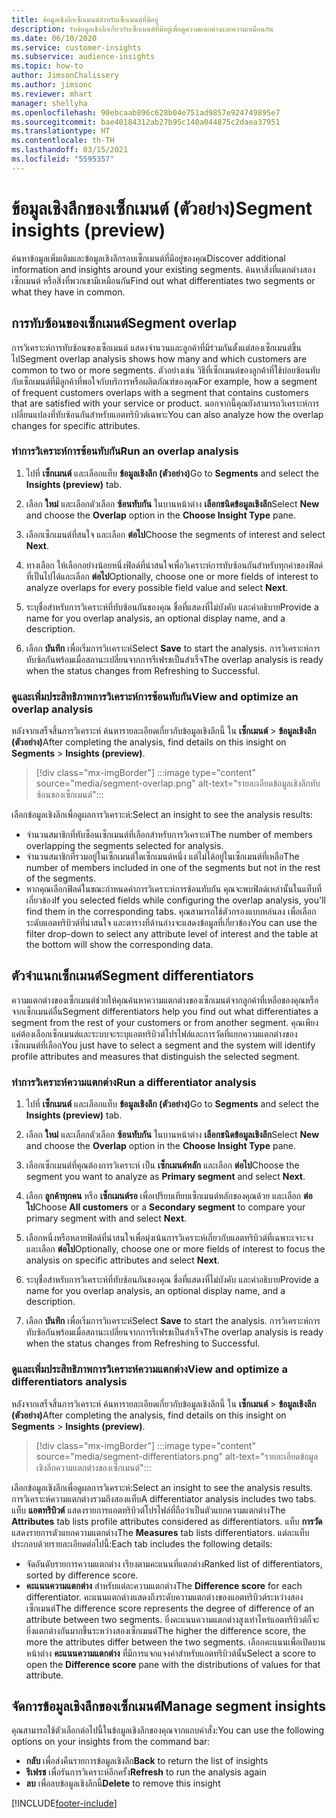 ```yaml
---
title: ข้อมูลเชิงลึกเซ็กเมนต์สำหรับเซ็กเมนต์ที่มีอยู่
description: รับข้อมูลเชิงลึกเกี่ยวกับเซ็กเมนต์ที่มีอยู่เพื่อดูความแตกต่างและความเหมือนกัน
ms.date: 06/10/2020
ms.service: customer-insights
ms.subservice: audience-insights
ms.topic: how-to
author: JimsonChalissery
ms.author: jimsonc
ms.reviewer: mhart
manager: shellyha
ms.openlocfilehash: 90ebcaab896c628b04e751ad9857e924749895e7
ms.sourcegitcommit: bae40184312ab27b95c140a044875c2daea37951
ms.translationtype: HT
ms.contentlocale: th-TH
ms.lasthandoff: 03/15/2021
ms.locfileid: "5595357"
---
```

# <a name="segment-insights-preview"></a><span data-ttu-id="abe9e-103">ข้อมูลเชิงลึกของเซ็กเมนต์ (ตัวอย่าง)</span><span class="sxs-lookup"><span data-stu-id="abe9e-103">Segment insights (preview)</span></span>

<span data-ttu-id="abe9e-104">ค้นหาข้อมูลเพิ่มเติมและข้อมูลเชิงลึกรอบเซ็กเมนต์ที่มีอยู่ของคุณ</span><span class="sxs-lookup"><span data-stu-id="abe9e-104">Discover additional information and insights around your existing segments.</span></span> <span data-ttu-id="abe9e-105">ค้นหาสิ่งที่แตกต่างสองเซ็กเมนต์ หรือสิ่งที่พวกเขามีเหมือนกัน</span><span class="sxs-lookup"><span data-stu-id="abe9e-105">Find out what differentiates two segments or what they have in common.</span></span>

## <a name="segment-overlap"></a><span data-ttu-id="abe9e-106">การทับซ้อนของเซ็กเมนต์</span><span class="sxs-lookup"><span data-stu-id="abe9e-106">Segment overlap</span></span>

<span data-ttu-id="abe9e-107">การวิเคราะห์การทับซ้อนของเซ็กเมนต์ แสดงจำนวนและลูกค้าที่มีร่วมกันตั้งแต่สองเซ็กเมนต์ขึ้นไป</span><span class="sxs-lookup"><span data-stu-id="abe9e-107">Segment overlap analysis shows how many and which customers are common to two or more segments.</span></span> <span data-ttu-id="abe9e-108">ตัวอย่างเช่น วิธีที่เซ็กเมนต์ของลูกค้าที่ใช้บ่อยซ้อนทับกับเซ็กเมนต์ที่มีลูกค้าที่พอใจกับบริการหรือผลิตภัณฑ์ของคุณ</span><span class="sxs-lookup"><span data-stu-id="abe9e-108">For example, how a segment of frequent customers overlaps with a segment that contains customers that are satisfied with your service or product.</span></span>
<span data-ttu-id="abe9e-109">นอกจากนี้คุณยังสามารถวิเคราะห์การเปลี่ยนแปลงที่ทับซ้อนกันสำหรับแอตทริบิวต์เฉพาะ</span><span class="sxs-lookup"><span data-stu-id="abe9e-109">You can also analyze how the overlap changes for specific attributes.</span></span>

### <a name="run-an-overlap-analysis"></a><span data-ttu-id="abe9e-110">ทำการวิเคราะห์การซ้อนทับกัน</span><span class="sxs-lookup"><span data-stu-id="abe9e-110">Run an overlap analysis</span></span>

1. <span data-ttu-id="abe9e-111">ไปที่ **เซ็กเมนต์** และเลือกแท็บ **ข้อมูลเชิงลึก (ตัวอย่าง)**</span><span class="sxs-lookup"><span data-stu-id="abe9e-111">Go to **Segments** and select the **Insights (preview)** tab.</span></span>

1. <span data-ttu-id="abe9e-112">เลือก **ใหม่** และเลือกตัวเลือก **ซ้อนทับกัน** ในบานหน้าต่าง **เลือกชนิดข้อมูลเชิงลึก**</span><span class="sxs-lookup"><span data-stu-id="abe9e-112">Select **New** and choose the **Overlap** option in the **Choose Insight Type** pane.</span></span>

1. <span data-ttu-id="abe9e-113">เลือกเซ็กเมนต์ที่สนใจ และเลือก **ต่อไป**</span><span class="sxs-lookup"><span data-stu-id="abe9e-113">Choose the segments of interest and select **Next**.</span></span>

1. <span data-ttu-id="abe9e-114">ทางเลือก ให้เลือกอย่างน้อยหนึ่งฟิลด์ที่น่าสนใจเพื่อวิเคราะห์การทับซ้อนกันสำหรับทุกค่าของฟิลด์ที่เป็นไปได้และเลือก **ต่อไป**</span><span class="sxs-lookup"><span data-stu-id="abe9e-114">Optionally, choose one or more fields of interest to analyze overlaps for every possible field value and select **Next**.</span></span>

1. <span data-ttu-id="abe9e-115">ระบุชื่อสำหรับการวิเคราะห์ที่ทับซ้อนกันของคุณ ชื่อที่แสดงที่ไม่บังคับ และคำอธิบาย</span><span class="sxs-lookup"><span data-stu-id="abe9e-115">Provide a name for you overlap analysis, an optional display name, and a description.</span></span>

1. <span data-ttu-id="abe9e-116">เลือก **บันทึก** เพื่อเริ่มการวิเเคราะห์</span><span class="sxs-lookup"><span data-stu-id="abe9e-116">Select **Save** to start the analysis.</span></span> <span data-ttu-id="abe9e-117">การวิเคราะห์การทับซ้อกันพร้อมเมื่อสถานะเปลี่ยนจากการรีเฟรชเป็นสำเร็จ</span><span class="sxs-lookup"><span data-stu-id="abe9e-117">The overlap analysis is ready when the status changes from Refreshing to Successful.</span></span>

### <a name="view-and-optimize-an-overlap-analysis"></a><span data-ttu-id="abe9e-118">ดูและเพิ่มประสิทธิภาพการวิเคราะห์การซ้อนทับกัน</span><span class="sxs-lookup"><span data-stu-id="abe9e-118">View and optimize an overlap analysis</span></span>

<span data-ttu-id="abe9e-119">หลังจากเสร็จสิ้นการวิเคราะห์ ค้นหารายละเอียดเกี่ยวกับข้อมูลเชิงลึกนี้ ใน **เซ็กเมนต์** > **ข้อมูลเชิงลึก (ตัวอย่าง)**</span><span class="sxs-lookup"><span data-stu-id="abe9e-119">After completing the analysis, find details on this insight on **Segments** > **Insights (preview)**.</span></span>

> [!div class="mx-imgBorder"]
> :::image type="content" source="media/segment-overlap.png" alt-text="รายละเอียดข้อมูลเชิงลึกทับซ้อนของเซ็กเมนต์":::

<span data-ttu-id="abe9e-121">เลือกข้อมูลเชิงลึกเพื่อดูผลการวิเคราะห์:</span><span class="sxs-lookup"><span data-stu-id="abe9e-121">Select an insight to see the analysis results:</span></span>

- <span data-ttu-id="abe9e-122">จำนวนสมาชิกที่ทับซ็อนเซ็กเมนต์ที่เลือกสำหรับการวิเคราะห์</span><span class="sxs-lookup"><span data-stu-id="abe9e-122">The number of members overlapping the segments selected for analysis.</span></span>
- <span data-ttu-id="abe9e-123">จำนวนสมาชิกที่รวมอยู่ในเซ็กเมนต์ใดเซ็กเมนต์หนึ่ง แต่ไม่ได้อยู่ในเซ็กเมนต์ที่เหลือ</span><span class="sxs-lookup"><span data-stu-id="abe9e-123">The number of members included in one of the segments but not in the rest of the segments.</span></span>
- <span data-ttu-id="abe9e-124">หากคุณเลือกฟิลด์ในขณะกำหนดค่าการวิเคราะห์การซ้อนทับกัน คุณจะพบฟิลด์เหล่านั้นในแท็บที่เกี่ยวข้อง</span><span class="sxs-lookup"><span data-stu-id="abe9e-124">If you selected fields while configuring the overlap analysis, you'll find them in the corresponding tabs.</span></span> <span data-ttu-id="abe9e-125">คุณสามารถใช้ตัวกรองแบบหล่นลง เพื่อเลือกระดับแอตทริบิวต์ที่น่าสนใจ และตารางที่ด้านล่างจะแสดงข้อมูลที่เกี่ยวข้อง</span><span class="sxs-lookup"><span data-stu-id="abe9e-125">You can use the filter drop-down to select any attribute level of interest and the table at the bottom will show the corresponding data.</span></span>

## <a name="segment-differentiators"></a><span data-ttu-id="abe9e-126">ตัวจำแนกเซ็กเมนต์</span><span class="sxs-lookup"><span data-stu-id="abe9e-126">Segment differentiators</span></span>

<span data-ttu-id="abe9e-127">ความแตกต่างของเซ็กเมนต์ช่วยให้คุณค้นหาความแตกต่างของเซ็กเมนต์จากลูกค้าที่เหลือของคุณหรือจากเซ็กเมนต์อื่น</span><span class="sxs-lookup"><span data-stu-id="abe9e-127">Segment differentiators help you find out what differentiates a segment from the rest of your customers or from another segment.</span></span> <span data-ttu-id="abe9e-128">คุณเพียงแค่ต้องเลือกเซ็กเมนต์และระบบจะระบุแอตทริบิวต์โปรไฟล์และการวัดที่แยกความแตกต่างของเซ็กเมนต์ที่เลือก</span><span class="sxs-lookup"><span data-stu-id="abe9e-128">You just have to select a segment and the system will identify profile attributes and measures that distinguish the selected segment.</span></span>

### <a name="run-a-differentiator-analysis"></a><span data-ttu-id="abe9e-129">ทำการวิเคราะห์ความแตกต่าง</span><span class="sxs-lookup"><span data-stu-id="abe9e-129">Run a differentiator analysis</span></span>

1. <span data-ttu-id="abe9e-130">ไปที่ **เซ็กเมนต์** และเลือกแท็บ **ข้อมูลเชิงลึก (ตัวอย่าง)**</span><span class="sxs-lookup"><span data-stu-id="abe9e-130">Go to **Segments** and select the **Insights (preview)** tab.</span></span>

1. <span data-ttu-id="abe9e-131">เลือก **ใหม่** และเลือกตัวเลือก **ซ้อนทับกัน** ในบานหน้าต่าง **เลือกชนิดข้อมูลเชิงลึก**</span><span class="sxs-lookup"><span data-stu-id="abe9e-131">Select **New** and choose the **Overlap** option in the **Choose Insight Type** pane.</span></span>

1. <span data-ttu-id="abe9e-132">เลือกเซ็กเมนต์ที่คุณต้องการวิเคราะห์ เป็น **เซ็กเมนต์หลัก** และเลือก **ต่อไป**</span><span class="sxs-lookup"><span data-stu-id="abe9e-132">Choose the segment you want to analyze as **Primary segment** and select **Next**.</span></span>

1. <span data-ttu-id="abe9e-133">เลือก **ลูกค้าทุกคน** หรือ **เซ็กเมนต์รอ** เพื่อเปรียบเทียบเซ็กเมนต์หลักของคุณด้วย และเลือก **ต่อไป**</span><span class="sxs-lookup"><span data-stu-id="abe9e-133">Choose **All customers** or a **Secondary segment** to compare your primary segment with and select **Next**.</span></span>

1. <span data-ttu-id="abe9e-134">เลือกหนึ่งหรือหลายฟิลด์ที่น่าสนใจเพื่อมุ่งเน้นการวิเคราะห์เกี่ยวกับแอตทริบิวต์ที่เฉพาะเจาะจง และเลือก **ต่อไป**</span><span class="sxs-lookup"><span data-stu-id="abe9e-134">Optionally, choose one or more fields of interest to focus the analysis on specific attributes and select **Next**.</span></span>

1. <span data-ttu-id="abe9e-135">ระบุชื่อสำหรับการวิเคราะห์ที่ทับซ้อนกันของคุณ ชื่อที่แสดงที่ไม่บังคับ และคำอธิบาย</span><span class="sxs-lookup"><span data-stu-id="abe9e-135">Provide a name for you overlap analysis, an optional display name, and a description.</span></span>

1. <span data-ttu-id="abe9e-136">เลือก **บันทึก** เพื่อเริ่มการวิเเคราะห์</span><span class="sxs-lookup"><span data-stu-id="abe9e-136">Select **Save** to start the analysis.</span></span> <span data-ttu-id="abe9e-137">การวิเคราะห์การทับซ้อกันพร้อมเมื่อสถานะเปลี่ยนจากการรีเฟรชเป็นสำเร็จ</span><span class="sxs-lookup"><span data-stu-id="abe9e-137">The overlap analysis is ready when the status changes from Refreshing to Successful.</span></span>

### <a name="view-and-optimize-a-differentiators-analysis"></a><span data-ttu-id="abe9e-138">ดูและเพิ่มประสิทธิภาพการวิเคราะห์ความแตกต่าง</span><span class="sxs-lookup"><span data-stu-id="abe9e-138">View and optimize a differentiators analysis</span></span>

<span data-ttu-id="abe9e-139">หลังจากเสร็จสิ้นการวิเคราะห์ ค้นหารายละเอียดเกี่ยวกับข้อมูลเชิงลึกนี้ ใน **เซ็กเมนต์** > **ข้อมูลเชิงลึก (ตัวอย่าง)**</span><span class="sxs-lookup"><span data-stu-id="abe9e-139">After completing the analysis, find details on this insight on **Segments** > **Insights (preview)**.</span></span>

> [!div class="mx-imgBorder"]
> :::image type="content" source="media/segment-differentiators.png" alt-text="รายละเอียดข้อมูลเชิงลึกความแตกต่างของเซ็กเมนต์":::

<span data-ttu-id="abe9e-141">เลือกข้อมูลเชิงลึกเพื่อดูผลการวิเคราะห์:</span><span class="sxs-lookup"><span data-stu-id="abe9e-141">Select an insight to see the analysis results.</span></span> <span data-ttu-id="abe9e-142">การวิเคราะห์ความแตกต่างรวมถึงสองแท็บ</span><span class="sxs-lookup"><span data-stu-id="abe9e-142">A differentiator analysis includes two tabs.</span></span> <span data-ttu-id="abe9e-143">แท็บ **แอตทริบิวต์** แสดงรายการแอตทริบิวต์โปรไฟล์ที่ถือว่าเป็นตัวแยกความแตกต่าง</span><span class="sxs-lookup"><span data-stu-id="abe9e-143">The **Attributes** tab lists profile attributes considered as differentiators.</span></span> <span data-ttu-id="abe9e-144">แท็บ **การวัด** แสดงรายการตัวแยกความแตกต่าง</span><span class="sxs-lookup"><span data-stu-id="abe9e-144">The **Measures** tab lists differentiators.</span></span> <span data-ttu-id="abe9e-145">แต่ละแท็บประกอบด้วยรายละเอียดต่อไปนี้:</span><span class="sxs-lookup"><span data-stu-id="abe9e-145">Each tab includes the following details:</span></span>

- <span data-ttu-id="abe9e-146">จัดอันดับรายการความแตกต่าง เรียงตามคะแนนที่แตกต่าง</span><span class="sxs-lookup"><span data-stu-id="abe9e-146">Ranked list of differentiators, sorted by difference score.</span></span>
- <span data-ttu-id="abe9e-147">**คะแนนความแตกต่าง** สำหรับแต่ละความแตกต่าง</span><span class="sxs-lookup"><span data-stu-id="abe9e-147">The **Difference score** for each differentiator.</span></span> <span data-ttu-id="abe9e-148">คะแนนแตกต่างแสดงถึงระดับความแตกต่างของแอตทริบิวต์ระหว่างสองเซ็กเมนต์</span><span class="sxs-lookup"><span data-stu-id="abe9e-148">The difference score represents the degree of difference of an attribute between two segments.</span></span> <span data-ttu-id="abe9e-149">ยิ่งคะแนนความแตกต่างสูงเท่าไหร่แอตทริบิวต์ก็จะยิ่งแตกต่างกันมากขึ้นระหว่างสองเซ็กเมนต์</span><span class="sxs-lookup"><span data-stu-id="abe9e-149">The higher the difference score, the more the attributes differ between the two segments.</span></span> <span data-ttu-id="abe9e-150">เลือกคะแนนเพื่อเปิดบานหน้าต่าง **คะแนนความแตกต่าง** ที่มีการแจกแจงค่าสำหรับแอตทริบิวต์นั้น</span><span class="sxs-lookup"><span data-stu-id="abe9e-150">Select a score to open the **Difference score** pane with the distributions of values for that attribute.</span></span>

## <a name="manage-segment-insights"></a><span data-ttu-id="abe9e-151">จัดการข้อมูลเชิงลึกของเซ็กเมนต์</span><span class="sxs-lookup"><span data-stu-id="abe9e-151">Manage segment insights</span></span>

<span data-ttu-id="abe9e-152">คุณสามารถใช้ตัวเลือกต่อไปนี้ในข้อมูลเชิงลึกของคุณจากแถบคำสั่ง:</span><span class="sxs-lookup"><span data-stu-id="abe9e-152">You can use the following options on your insights from the command bar:</span></span>

- <span data-ttu-id="abe9e-153">**กลับ** เพื่อส่งคืนรายการข้อมูลเชิงลึก</span><span class="sxs-lookup"><span data-stu-id="abe9e-153">**Back** to return the list of insights</span></span>
- <span data-ttu-id="abe9e-154">**รีเฟรช** เพื่อรันการวิเคราะห์อีกครั้ง</span><span class="sxs-lookup"><span data-stu-id="abe9e-154">**Refresh** to run the analysis again</span></span>
- <span data-ttu-id="abe9e-155">**ลบ** เพื่อลบข้อมูลเชิงลึกนี้</span><span class="sxs-lookup"><span data-stu-id="abe9e-155">**Delete** to remove this insight</span></span>


[!INCLUDE[footer-include](../includes/footer-banner.md)]